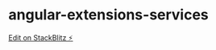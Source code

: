 # angular-extensions-services

[Edit on StackBlitz ⚡️](https://stackblitz.com/edit/angular-extensions-services)